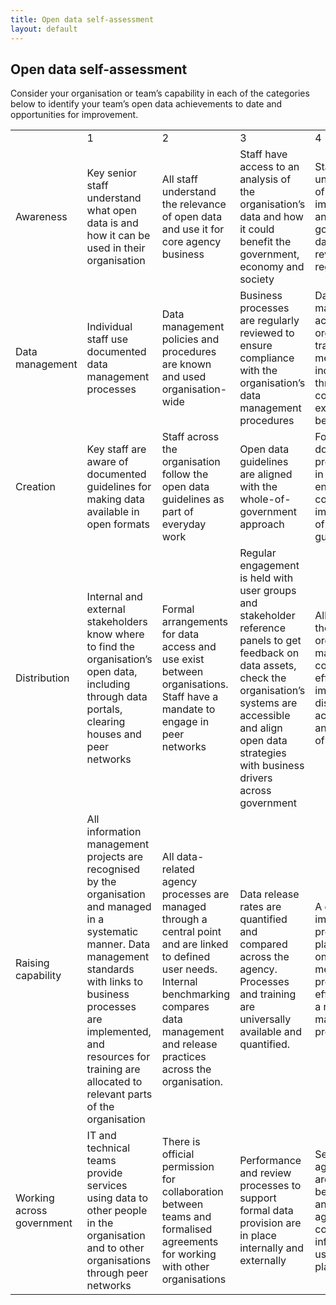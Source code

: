 ```yaml
---
title: Open data self-assessment
layout: default
---
```



<h2>Open data self-assessment</h2>
<p>Consider your organisation or team’s capability in each of the categories below to identify your team’s open data achievements to date and opportunities for improvement.
</p>
<table>

<tbody><tr>
<td></td>
<td>1</td>
<td>2</td>
<td>3</td>
<td>4
</td></tr>
<tr>
<td>Awareness</td>
<td>Key senior staff understand what open data is and how it can be used in their organisation</td>
<td>All staff understand the relevance of open data and use it for core agency business</td>
<td>Staff have access to an analysis of the organisation’s data and how it could benefit the government, economy and society</td>
<td>Staff understanding of the implementation and use of government data is reviewed regularly
</td></tr>
<tr>
<td>Data management</td>
<td>Individual staff use documented data management processes</td>
<td>Data management policies and procedures are known and used organisation-wide</td>
<td>Business processes are regularly reviewed to ensure compliance with the organisation’s data management procedures</td>
<td>Data management across the organisation is tracked against metrics, including through continuous external benchmarking
</td></tr>
<tr>
<td>Creation</td>
<td>Key staff are aware of documented guidelines for making data available in open formats</td>
<td>Staff across the organisation follow the open data guidelines as part of everyday work</td>
<td>Open data guidelines are aligned with the whole-of-government approach</td>
<td>Formal, documented processes are in place to ensure continuous improvement of open data guidelines
</td></tr>
<tr>
<td>Distribution</td>
<td>Internal and external stakeholders know where to find the organisation’s open data, including through data portals, clearing houses and peer networks</td>
<td>Formal arrangements for data access and use exist between organisations. Staff have a mandate to engage in peer networks</td>
<td>Regular engagement is held with user groups and stakeholder reference panels to get feedback on data assets, check the organisation’s systems are accessible and align open data strategies with business drivers across government</td>
<td>All sections of the organisation make a continuous effort to improve the discoverability, accessibility and timeliness of data
</td></tr>
<tr>
<td>Raising capability</td>
<td>All information management projects are recognised by the organisation and managed in a systematic manner. Data management standards with links to business processes are implemented, and resources for training are allocated to relevant parts of the organisation</td>
<td>All data-related agency processes are managed through a central point and are linked to defined user needs. Internal benchmarking compares data management and release practices across the organisation.</td>
<td>Data release rates are quantified and compared across the agency. Processes and training are universally available and quantified.</td>
<td>A continuous improvement process is in place, based on quantified measures of process efficiency and a range of management processes.
</td></tr>
<tr>
<td>Working across government</td>
<td>IT and technical teams provide services using data to other people in the organisation and to other organisations through peer networks</td>
<td>There is official permission for collaboration between teams and formalised agreements for working with other organisations</td>
<td>Performance and review processes to support formal data provision are in place internally and externally</td>
<td>Service agreements are benchmarked and combined agreements for collaborative information use are in place
</td></tr></tbody></table>
